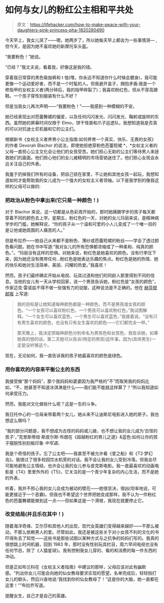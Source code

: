 # 如何与女儿的粉红公主相和平共处

> 原文：<https://lifehacker.com/how-to-make-peace-with-your-daughters-pink-princess-pha-1820280490>

今天早上，我女儿哭了——嗯，她两岁了，所以她每天早上都会为一些事情哭— ,但今天，是因为她不喜欢她的新摩托车头盔。



“我要粉色！”她说。

“已经？”我丈夫说，看着我，好像这是我的错。

穿着我日常穿的黑色瑜伽裤和 t 恤(嘿，你永远不知道你什么时候会健身)，我可能更像一个运动爱好者，而不是一个时髦的人。但我避开盒子，拥抱矛盾:我是一个修指甲的女权主义者(两分钟后，我的指甲碎裂了)；我喜欢粉红色，但从不穿高跟鞋。一个孩子穿性别服装有什么不好？

但是当我女儿再次声明——“我要粉色！”——我感到一种模糊的不安。

她已经表现出对芭蕾舞裙的偏爱，以及任何闪闪发光、闪闪发光、鞠躬或旋转的东西。虽然她的屏幕时间仅限于 Elmo，饼干怪兽和爪子巡逻队，我想知道我是否真的可以对抗迪士尼机器和它的公主们。

根据新书《女权主义者养育小公主指南:如何养育一个真实、快乐、无畏的女孩》的作者 Devorah Blachor 的说法，即使她拒绝穿粉色芭蕾短裙 *，*女权主义者的父母一直担心公主文化会让他们的女孩受苦。她们担心无助的公主们等待男人来拯救她们的画面。他们担心他们的女儿被精明的市场营销迷住了。他们担心女孩会永远关注自己的外表。

我羞于扔掉我们所有的设备，把自己锁在家里，不让她和其他女孩一起玩，我想知道如何才能帮助我的女儿成为一个强大的女权主义者领袖。以下是我学到的像我这样的父母可以做的:

### **把政治从粉色中拿出来(它只是一种颜色！)**

对于 Blachor 来说，这一切都是从色彩周开始的，那时她蹒跚学步的孩子每天都穿着不同的颜色去上学。星期五，粉红色的一天，对她的女儿玛丽来说，是精神病学步的门槛，她解释说，“你的孩子从一个温和可爱的小人儿变成了一个唯一目的是让他或她周围的人痛苦的人。”

但是布拉乔——她自己从来都不是粉色、薄纱或芭蕾短裙的粉丝——学会了透过颜色看问题。她在书中写道:“我对女儿的所有恐惧都浓缩成了一种柔和、纯真的颜色。”。“玛丽没有这样的恐惧。对她来说，粉红色是她喜欢的颜色。没有行李压下来，因为她还没有携带任何…粉红色是她表达乐趣的焦点。粉红色是她的热情、她的快乐和她对生活简单、美丽、闪耀的热爱。”我喜欢！

然而，孩子们最终确实开始从电视、玩具过道和他们的同龄人那里得到不同的信息。当他的女儿有一天从学校回家，说一个男孩告诉她，粉红色是“女孩的颜色”，作家迈克·雷诺兹不得不做一些强有力的说服，这种说法是不正确的。他在 [赫芬顿邮报](https://www.huffingtonpost.com/mike-reynolds/pink-is-a-color-blue-is-a-color-teach-your-kids-please_b_5190966.html) 上写道:

> 我的目标是让她知道每种颜色都是一种颜色，而不是男孩或女孩的颜色。“一个女孩可以喜欢粉红色，一个男孩可以喜欢粉红色，”我试图解释。“一个女生可以喜欢蓝色，一个男生可以喜欢蓝色，”我接着说。“没有只有男生喜欢的颜色，也没有只有女生喜欢的颜色——它们都完全一样。”
> 
> 那天晚上，我决定把每种颜色分别命名为男孩色和女孩色，我告诉她，如果她真的想的话，第二天她可以告诉(特定的男孩)这件事。因为(具体男生)一定是没听够这个。

现在，无论如何，我一直告诉我的孩子她最喜欢的颜色是绿色。

### **用你喜欢的内容来平衡公主的东西**

我接受做“那个妈妈”，那个我妈妈和婆婆因为我严格的“不”而取笑我的妈妈比如，“不，她甚至不知道冰淇淋是什么——我们能不能就这样算了？”所以我知道如何承受压力。

然而，我能对文化做些什么呢？这是一生的斗争。

我日托中心的一位母亲带着两个女儿，她从来不让迪斯尼电影进入她的房子。我也想这么做吗？

“我的部分问题是，我不想成为古怪的妈妈或儿媳，也不想让我的女儿成为‘古怪的孩子’，”克里斯蒂娅·斯皮尔斯·布朗在《超越粉红的育儿之道》&蓝色:如何让你的孩子摆脱性别刻板印象 *中写道。*

我是个奇怪的孩子。忘了公主吧——我甚至不被允许看《爱之船》和《T2·梦幻岛》。我错过了很多校园饮水机旁的对话。我不会让我的女儿受到冷落。但我会尽可能地避免公主情结，也许会让我的女儿参与皮克斯电影。我一直最喜欢的动画电影是《T4》里里外外的《T5》，它关注的是一个青少年复杂的内心生活，而不是她的外表。

听着，我并不担心我的女儿会成为被动的壁花——她很坚决，很凶(坦率地说，可能更接近于一个恶霸)。但我也不希望这个世界把她变成那样。我不认为一件粉红色的芭蕾舞裙能做到这一点——但如果这是一个滑坡，我现在就要停止它。

### **改变结局(并且乐在其中！)**

随着海洋奇缘、艾尔莎和其他人的出现，现代女英雄们变得越来越好——不那么被动，不那么依赖男人的爱。尽管如此，我还是被这些关于对小女孩不利的文化的书吓得失去了知觉——这些书是那些试图以某种方式与之抗争的妈妈们写的。我真的很想跳上时间机器，回到 1983 年，那时没有性别玩具栏目，周六早间电视也没有任何节目，除了《人猿星球》。我有控制我女儿穿的、看的和消费的每一件东西的冲动。

但是正如布兰科在《女权主义者指南》中建议的那样，父母应该对此有幽默感。“列出你女儿可能会向她的仙女教母要求实现的愿望。名单完成后，轻轻拍打女儿的额头，然后兴奋地说:‘我找到你的仙女教母了！“这是你的大脑，她一直都在这里！””布拉乔写道。

提醒女生，自己才是自己的英雄。